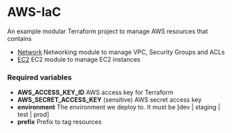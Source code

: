 # AWS-IaC
An example modular Terraform project to manage AWS resources that contains

- [Network](./networking/) Networking module to manage VPC, Security Groups and ACLs
- [EC2](./ec2/) EC2 module to manage EC2 instances

### Required variables

- **AWS_ACCESS_KEY_ID** AWS access key for Terraform
- **AWS_SECRET_ACCESS_KEY** (sensitive) AWS secret access key
- **environment** The environment we deploy to. It must be [dev | staging | test | prod]
- **prefix** Prefix to tag resources